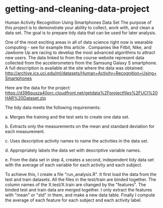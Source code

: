 # getting-and-cleaning-data-project
Human Activity Recognition Using Smartphones Data Set
The purpose of this project is to demonstrate your ability to collect, work with, and clean a data set. 
The goal is to prepare tidy data that can be used for later analysis. 

One of the most exciting areas in all of data science right now is wearable computing - see for example this article . 
Companies like Fitbit, Nike, and Jawbone Up are racing to develop the most advanced algorithms to attract new users. 
The data linked to from the course website represent data collected from the accelerometers from the Samsung Galaxy S smartphone.
A full description is available at the site where the data was obtained: 
http://archive.ics.uci.edu/ml/datasets/Human+Activity+Recognition+Using+Smartphones 

Here are the data for the project: 
https://d396qusza40orc.cloudfront.net/getdata%2Fprojectfiles%2FUCI%20HAR%20Dataset.zip 

The tidy data meets the following requirements:

a. Merges the training and the test sets to create one data set.

b. Extracts only the measurements on the mean and standard deviation for each measurement.

c. Uses descriptive activity names to name the activities in the data set.

d. Appropriately labels the data set with descriptive variable names.

e. From the data set in step 4, creates a second, independent tidy data set with the average of each variable for each activity and each subject.

To achieve this, I create a file "run_analysis.R". It first load the data from the test and train datasets. 
All the files in the test/train are binded together.
The column names of the X.test/X.train are changed by the "features". 
The binded test and train data are merged together. 
I only extract the features with "mean" or "std" in them, and make a new data table. 
Finally I compute the average of each feature for each subject and each activity label. 
